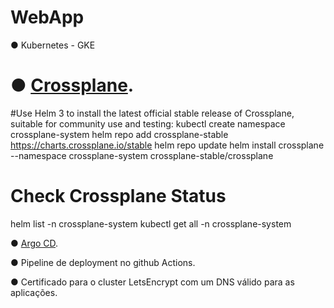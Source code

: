 # WebApp

● Kubernetes - GKE 

# ● [Crossplane](https://crossplane.io/).

#Use Helm 3 to install the latest official stable release of Crossplane, suitable for community use and testing:
kubectl create namespace crossplane-system
helm repo add crossplane-stable https://charts.crossplane.io/stable
helm repo update
helm install crossplane --namespace crossplane-system crossplane-stable/crossplane

# Check Crossplane Status
helm list -n crossplane-system
kubectl get all -n crossplane-system

● [Argo CD](https://argo-cd.readthedocs.io/en/stable/).

● Pipeline de deployment no github Actions.

● Certificado para o cluster LetsEncrypt com um DNS válido para as aplicações.
